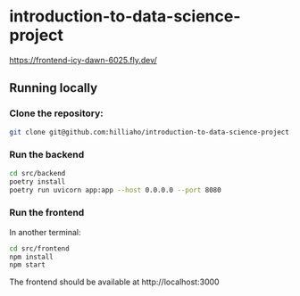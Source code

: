 # introduction-to-data-science-project

https://frontend-icy-dawn-6025.fly.dev/

## Running locally

### Clone the repository:
```bash
git clone git@github.com:hilliaho/introduction-to-data-science-project.git
```

### Run the backend
```bash
cd src/backend
poetry install
poetry run uvicorn app:app --host 0.0.0.0 --port 8080
```

### Run the frontend
In another terminal:
```bash
cd src/frontend
npm install
npm start
```
The frontend should be available at http://localhost:3000
